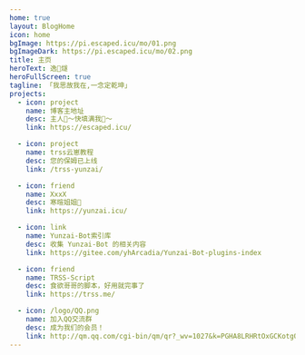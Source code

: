 ```yaml
---
home: true
layout: BlogHome
icon: home
bgImage: https://pi.escaped.icu/mo/01.png
bgImageDark: https://pi.escaped.icu/mo/02.png
title: 主页
heroText: 逸🌠燧
heroFullScreen: true
tagline: 「我思故我在,一念定乾坤」
projects:
  - icon: project
    name: 博客主地址
    desc: 主人🥵～快填满我🥵～
    link: https://escaped.icu/

  - icon: project
    name: trss云崽教程
    desc: 您的保姆已上线
    link: /trss-yunzai/

  - icon: friend
    name: XxxX
    desc: 寒暄姐姐🤤
    link: https://yunzai.icu/

  - icon: link
    name: Yunzai-Bot索引库
    desc: 收集 Yunzai-Bot 的相关内容
    link: https://gitee.com/yhArcadia/Yunzai-Bot-plugins-index

  - icon: friend
    name: TRSS-Script
    desc: 食欲哥哥的脚本，好用就完事了
    link: https://trss.me/

  - icon: /logo/QQ.png
    name: 加入QQ交流群
    desc: 成为我们的会员！
    link: http://qm.qq.com/cgi-bin/qm/qr?_wv=1027&k=PGHA8LRHRtOxGCKotgQ-V1N8SmQB2aFX&authKey=OaJN5%2Brq3OFSAZCIU%2F5%2BP0peqMtteAZ9lRRvrYZ0d9zm97bYg6TeNkSRTnEaPVmh&noverify=0&group_code=920749244
---
```

